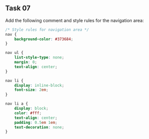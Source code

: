 ## Task 07
Add the following comment and style rules for the navigation area:

```css
/* Style rules for navigation area */
nav {
	background-color: #373684;
}

nav ul {
	list-style-type: none;
	margin: 0;
	text-align: center;
}

nav li {
	display: inline-block;
	font-size: 2em;
}

nav li a {
	display: block;
	color: #fff;
	text-align: center;
	padding: 0.5em 1em;
	text-decoration: none;
}
```


